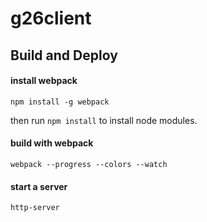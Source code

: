 g26client
=======================

## Build and Deploy

#### install webpack
```
npm install -g webpack
```

then run `npm install` to install node modules.

#### build with webpack

```
webpack --progress --colors --watch
```

#### start a server

```
http-server
```

